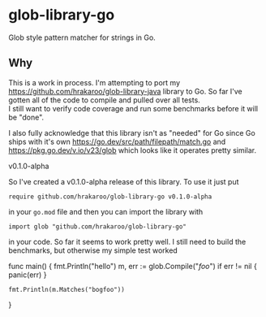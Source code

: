 # glob-library-go

Glob style pattern matcher for strings in Go.

## Why

This is a work in process.  I'm attempting to port my 
https://github.com/hrakaroo/glob-library-java library
to Go.  So far I've gotten all of the code to compile and pulled over all tests.  
I still want to verify code coverage and run some benchmarks before
it will be "done".

I also fully acknowledge that this library isn't as "needed" for Go since Go ships
with it's own https://go.dev/src/path/filepath/match.go and https://pkg.go.dev/v.io/v23/glob 
which looks like it operates pretty similar.

v0.1.0-alpha

So I've created a v0.1.0-alpha release of this library. To use it just put

`require github.com/hrakaroo/glob-library-go v0.1.0-alpha`

in your `go.mod` file and then you can import the library with

`import glob "github.com/hrakaroo/glob-library-go"`

in your code.  So far it seems to work pretty well.  I still need to build the
benchmarks, but otherwise my simple test worked

   func main() {
	fmt.Println("hello")
	m, err := glob.Compile("*foo*")
	if err != nil {
		panic(err)
	}

	fmt.Println(m.Matches("bogfoo"))
   }
